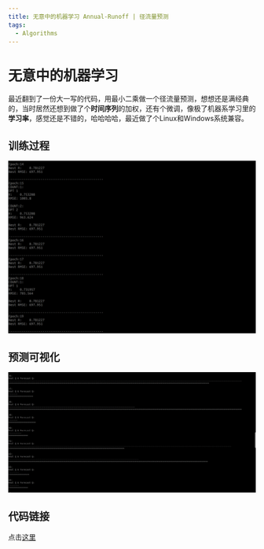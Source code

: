 ```yaml
---
title: 无意中的机器学习 Annual-Runoff | 径流量预测
tags:
  - Algorithms
---
```

# 无意中的机器学习

最近翻到了一份大一写的代码，用最小二乘做一个径流量预测，想想还是满经典的，当时居然还想到做了个**时间序列**的加权，还有个微调，像极了机器系学习里的**学习率**，感觉还是不错的，哈哈哈哈，最近做了个Linux和Windows系统兼容。

## 训练过程
![](images/xl.png)

## 预测可视化
![](images/yc.png)

## 代码链接
点击[这里](https://github.com/DoiryCool/FreshCPP/tree/main/Annual%20runoff)